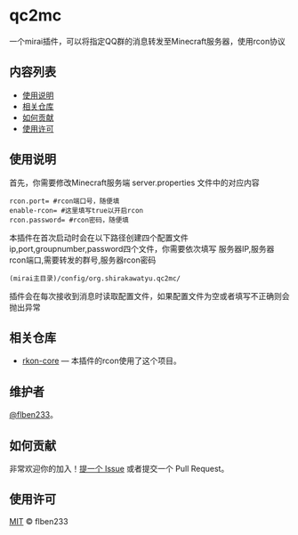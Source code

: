 # qc2mc
一个mirai插件，可以将指定QQ群的消息转发至Minecraft服务器，使用rcon协议

## 内容列表

- [使用说明](#使用说明)
- [相关仓库](#相关仓库)
- [如何贡献](#如何贡献)
- [使用许可](#使用许可)

## 使用说明

首先，你需要修改Minecraft服务端 server.properties 文件中的对应内容
```
rcon.port= #rcon端口号，随便填
enable-rcon= #这里填写true以开启rcon
rcon.password= #rcon密码，随便填
```
本插件在首次启动时会在以下路径创建四个配置文件 ip,port,groupnumber,password四个文件，你需要依次填写 服务器IP,服务器rcon端口,需要转发的群号,服务器rcon密码
```
(mirai主目录)/config/org.shirakawatyu.qc2mc/
```
插件会在每次接收到消息时读取配置文件，如果配置文件为空或者填写不正确则会抛出异常


## 相关仓库

- [rkon-core](https://github.com/Kronos666/rkon-core) — 本插件的rcon使用了这个项目。

## 维护者

[@flben233](https://github.com/flben233)。

## 如何贡献

非常欢迎你的加入！[提一个 Issue](https://github.com/flben233/qc2mc/issues/new) 或者提交一个 Pull Request。

## 使用许可

[MIT](LICENSE) © flben233
